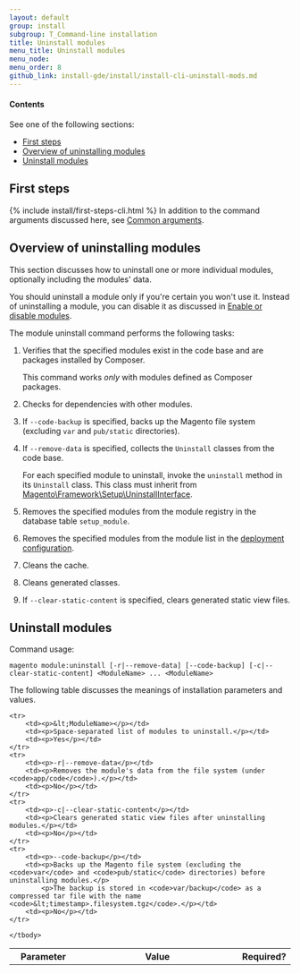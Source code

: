 ```yaml
---
layout: default
group: install 
subgroup: T_Command-line installation
title: Uninstall modules
menu_title: Uninstall modules
menu_node: 
menu_order: 8
github_link: install-gde/install/install-cli-uninstall-mods.md
---
```


  
<h4>Contents</h4>

See one of the following sections:

*	<a href="#instgde-cli-before">First steps</a>
*	<a href="#instgde-cli-uninst-mod-over">Overview of uninstalling modules</a>
*	<a href="#instgde-cli-uninst-mod-uninst">Uninstall modules</a>

<h2 id="instgde-cli-before">First steps</h2>
{% include install/first-steps-cli.html %}
In addition to the command arguments discussed here, see <a href="{{ site.gdeurl }}install-gde/install/install-cli-subcommands.html#instgde-cli-subcommands-common">Common arguments</a>.

<h2 id="instgde-cli-uninst-mod-over">Overview of uninstalling modules</h2>
This section discusses how to uninstall one or more individual modules, optionally including the modules' data. 

You should uninstall a module only if you're certain you won't use it. Instead of uninstalling a module, you can disable it as discussed in <a href="{{ site.gdeurl }}install-gde/install/install-cli-subcommands-enable.html">Enable or disable modules</a>.

The module uninstall command performs the following tasks:

1.	Verifies that the specified modules exist in the code base and are packages installed by Composer.

	This command works *only* with modules defined as Composer packages.

2.	Checks for dependencies with other modules.
2.	If `--code-backup` is specified, backs up the Magento file system (excluding `var` and `pub/static` directories).
3.	If `--remove-data` is specified, collects the `Uninstall` classes from the code base.

	For each specified module to uninstall, invoke the `uninstall` method in its `Uninstall` class. This class must inherit from <a href="{{ site.mage2000url }}lib/internal/Magento/Framework/Setup/UninstallInterface.php" target="_blank">Magento\Framework\Setup\UninstallInterface</a>.
4.	Removes the specified modules from the module registry in the database table `setup_module`.
4.	Removes the specified modules from the module list in the <a href="{{ site.gdeurl }}config-guide/config/config-php.html">deployment configuration</a>.
5.	Cleans the cache.
6.	Cleans generated classes.
6.	If `--clear-static-content` is specified, clears generated static view files.


<h2 id="instgde-cli-uninst-mod-uninst">Uninstall modules</h2>
Command usage:

	magento module:uninstall [-r|--remove-data] [--code-backup] [-c|--clear-static-content] <ModuleName> ... <ModuleName>

The following table discusses the meanings of installation parameters and values. 

<table>
	<col width="25%">
	<col width="65%">
	<col width="10%">
	<tbody>
		<tr>
			<th>Parameter</th>
			<th>Value</th>
			<th>Required?</th>
		</tr>
		
	<tr>
		<td><p>&lt;ModuleName></p></td>
		<td><p>Space-separated list of modules to uninstall.</p></td>
		<td><p>Yes</p></td>
	</tr>
	<tr>
		<td><p>-r|--remove-data</p></td>
		<td><p>Removes the module's data from the file system (under <code>app/code</code>).</p></td>
		<td><p>No</p></td>
	</tr>
	<tr>
		<td><p>-c|--clear-static-content</p></td>
		<td><p>Clears generated static view files after uninstalling modules.</p></td>
		<td><p>No</p></td>
	</tr>
	<tr>
		<td><p>--code-backup</p></td>
		<td><p>Backs up the Magento file system (excluding the <code>var</code> and <code>pub/static</code> directories) before uninstalling modules.</p>
			<p>The backup is stored in <code>var/backup</code> as a compressed tar file with the name <code>&lt;timestamp>.filesystem.tgz</code>.</p></td>
		<td><p>No</p></td>
	</tr>
	
	</tbody>
</table>





